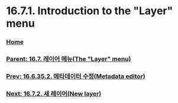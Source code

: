 # 16.7.1. Introduction to the "Layer" menu

### [Home](./00-home.md)
### [Parent: 16.7. 레이어 메뉴(The "Layer" menu)](./16-07-00-the-layer-menu.md)
### [Prev: 16.6.35.2. 메타데이터 수정(Metadata editor)](./16-06-35-02-metadata-editor.md)
### [Next: 16.7.2. 새 레이어(New layer)](./16-07-02-00-new_layer.md)
